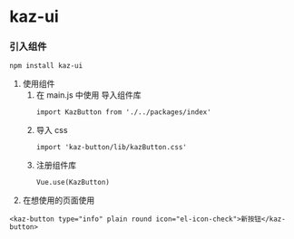 # kaz-ui

### 引入组件

```
npm install kaz-ui
```

1. 使用组件
   1. 在 main.js 中使用
      导入组件库
      ```
      import KazButton from './../packages/index'
      ```
   2. 导入 css
      ```
      import 'kaz-button/lib/kazButton.css'
      ```
   3. 注册组件库
      ```
      Vue.use(KazButton)
      ```
2. 在想使用的页面使用

```
<kaz-button type="info" plain round icon="el-icon-check">新按钮</kaz-button>
```
